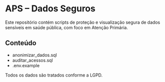 # APS – Dados Seguros

Este repositório contém scripts de proteção e visualização segura de dados sensíveis em saúde pública, com foco em Atenção Primária.

## Conteúdo
- anonimizar_dados.sql
- auditar_acessos.sql
- .env.example

Todos os dados são tratados conforme a LGPD.
